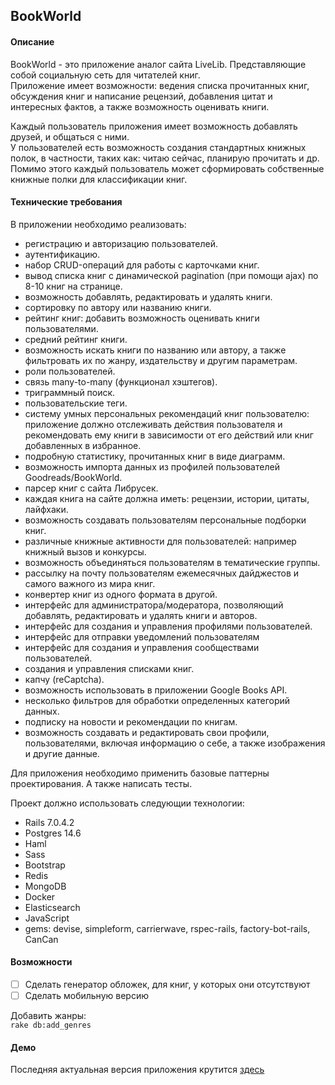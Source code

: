 ## BookWorld

#### Описание
BookWorld - это приложение аналог сайта LiveLib. Представляющие собой социальную сеть для читателей книг.  
Приложение имеет возможности: ведения списка прочитанных книг, обсуждения книг и написание рецензий, добавления цитат и интересных фактов, а также возможность оценивать книги.

Каждый пользователь приложения имеет возможность добавлять друзей, и общаться с ними.  
У пользователей есть возможность создания стандартных книжных полок, в частности, таких как: читаю сейчас, планирую прочитать и др.  
Помимо этого каждый пользователь может сформировать собственные книжные полки для классификации книг.


#### Технические требования
В приложении необходимо реализовать:
- регистрацию и авторизацию пользователей.
- аутентификацию.
- набор CRUD-операций для работы с карточками книг.
- вывод списка книг с динамической pagination (при помощи ajax) по 8-10 книг на странице.
- возможность добавлять, редактировать и удалять книги.
- сортировку по автору или названию книги.
- рейтинг книг: добавить возможность оценивать книги пользователями.
- средний рейтинг книги.
- возможность искать книги по названию или автору, а также фильтровать их по жанру, издательству и другим параметрам.
- роли пользователей.
- связь many-to-many (функционал хэштегов).
- триграммный поиск.
- пользовательские теги.
- систему умных персональных рекомендаций книг пользователю: приложение должно отслеживать действия пользователя 
  и рекомендовать ему книги в зависимости от его действий или книг добавленных в избранное.
- подробную статистику, прочитанных книг в виде диаграмм.
- возможность импорта данных из профилей пользователей Goodreads/BookWorld.
- парсер книг с сайта Либрусек.
- каждая книга на сайте должна иметь: рецензии, истории, цитаты, лайфхаки.
- возможность создавать пользователям персональные подборки книг.
- различные книжные активности для пользователей: например книжный вызов и конкурсы. 
- возможность объединяться пользователям в тематические группы.
- рассылку на почту пользователям ежемесячных дайджестов и самого важного из мира книг.
- конвертер книг из одного формата в другой.
- интерфейс для администратора/модератора, позволяющий добавлять, редактировать и удалять книги и авторов.
- интерфейс для создания и управления профилями пользователей.
- интерфейс для отправки уведомлений пользователям
- интерфейс для создания и управления сообществами пользователей.
- создания и управления списками книг.
- капчу (reCaptcha).
- возможность использовать в приложении Google Books API.
- несколько фильтров для обработки определенных категорий данных.
- подписку на новости и рекомендации по книгам.
- возможность создавать и редактировать свои профили, пользователями, включая информацию о себе, а также изображения и другие данные.

Для приложения необходимо применить базовые паттерны проектирования. А также написать тесты.

Проект должно использовать следующии технологии:
- Rails 7.0.4.2
- Postgres 14.6
- Haml
- Sass
- Bootstrap
- Redis
- MongoDB
- Docker
- Elasticsearch
- JavaScript
- gems: devise, simpleform, carrierwave, rspec-rails, factory-bot-rails, CanCan

#### Возможности

- [ ] Сделать генератор обложек, для книг, у которых они отсутствуют
- [ ] Сделать мобильную версию

Добавить жанры:  
`rake db:add_genres`

#### Демо

Последняя актуальная версия приложения крутится [здесь](https://example.com/)

